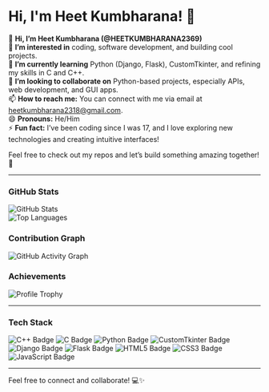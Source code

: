 # Hi, I'm Heet Kumbharana! 👋

👋 **Hi, I’m Heet Kumbharana (@HEETKUMBHARANA2369)**  
👀 **I’m interested in** coding, software development, and building cool projects.  
🌱 **I’m currently learning** Python (Django, Flask), CustomTkinter, and refining my skills in C and C++.  
🤝 **I’m looking to collaborate on** Python-based projects, especially APIs, web development, and GUI apps.  
📫 **How to reach me:** You can connect with me via email at [heetkumbharana2318@gmail.com](mailto:heetkumbharana2318@gmail.com).  
😄 **Pronouns:** He/Him  
⚡ **Fun fact:** I’ve been coding since I was 17, and I love exploring new technologies and creating intuitive interfaces!  

Feel free to check out my repos and let’s build something amazing together! 🚀

---

### GitHub Stats
![GitHub Stats](https://github-readme-stats.vercel.app/api?username=HEETKUMBHARANA2369&show_icons=true&theme=radical)  
![Top Languages](https://github-readme-stats.vercel.app/api/top-langs/?username=HEETKUMBHARANA2369&layout=compact&theme=radical)

### Contribution Graph
![GitHub Activity Graph](https://github-readme-activity-graph.vercel.app/graph?username=HEETKUMBHARANA2369&theme=react-dark)

### Achievements
![Profile Trophy](https://github-profile-trophy.vercel.app/?username=HEETKUMBHARANA2369&theme=monokai)

---

### Tech Stack
![C++ Badge](https://img.shields.io/badge/C%2B%2B-00599C?style=for-the-badge&logo=c%2B%2B&logoColor=white)
![C Badge](https://img.shields.io/badge/C-A8B9CC?style=for-the-badge&logo=c&logoColor=white)
![Python Badge](https://img.shields.io/badge/Python-3776AB?style=for-the-badge&logo=python&logoColor=white)
![CustomTkinter Badge](https://img.shields.io/badge/CustomTkinter-FF6F61?style=for-the-badge&logo=python&logoColor=white)
![Django Badge](https://img.shields.io/badge/Django-092E20?style=for-the-badge&logo=django&logoColor=white)
![Flask Badge](https://img.shields.io/badge/Flask-000000?style=for-the-badge&logo=flask&logoColor=white)
![HTML5 Badge](https://img.shields.io/badge/HTML5-E34F26?style=for-the-badge&logo=html5&logoColor=white)
![CSS3 Badge](https://img.shields.io/badge/CSS3-1572B6?style=for-the-badge&logo=css3&logoColor=white)
![JavaScript Badge](https://img.shields.io/badge/JavaScript-F7DF1E?style=for-the-badge&logo=javascript&logoColor=black)

---

Feel free to connect and collaborate! 💻✨
